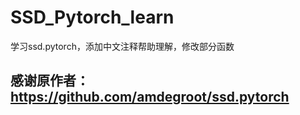 # SSD_Pytorch_learn
学习ssd.pytorch，添加中文注释帮助理解，修改部分函数

## 感谢原作者：https://github.com/amdegroot/ssd.pytorch
